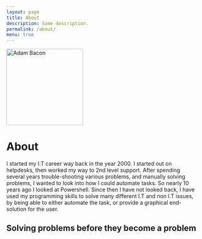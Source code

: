 ```yaml
---
layout: page
title: About
description: Some description.
permalink: /about/
menu: true
---
```


<img class="img-rounded" src="{{site.baseurl}}/assets/img/uploads/profile.png" alt="Adam Bacon" width="200">

# About

I started my I.T career way back in the year 2000. I started out on helpdesks, then worked my way to 2nd level support. After spending several years trouble-shooting various problems, and manually solving problems, I wanted to look into how I could automate tasks.  So nearly 10 years ago I looked at Powershell.  Since then I have not looked back, I have used my programming skills to solve many different I.T and non I.T issues, by being able to either automate the task, or provide a graphical end-solution for the user.

## Solving problems before they become a problem
